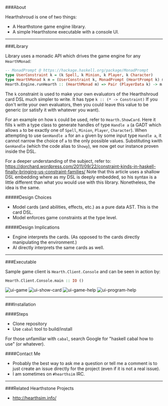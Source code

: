 ###About

Hearthshroud is one of two things:
 * A Hearthstone game engine library.
 * A simple Hearthstone executable with a console UI.

--------------------

###Library

Library uses a monadic API which drives the game engine for any `HearthMonad`:
```haskell
-- MonadPrompt @ https://hackage.haskell.org/package/MonadPrompt
type UserConstraint k = (k Spell, k Minion, k Player, k Character)
type HearthMonad k m = (UserConstraint k, MonadPrompt (HeartPrompt k) m)
Hearth.Engine.runHearth :: (HearthMonad m) => Pair (PlayerData k) -> m GameResult
```

The `k` constraint is used to make your own evaluators of the Hearthshroud card DSL much simpler to write. It has type `k :: (* -> Constraint)` If you don't write your own evaluators, then you could leave this value to be generic (or satisfy it with whatever you want).

For an example on how `k` could be used, refer to `Hearth.ShowCard`. Here it fills `k` with a type class to generate handles of type `Handle a` (a GADT which allows `a` to be exactly one of `Spell`, `Minion`, `Player`, `Character`). When attempting to use `GenHandle a` for an `a` given by some input type `Handle a`, it cannot narrow the choice of `a` to the only possible values. Substituting `k`with `GenHandle` (which the code alias to `Showy`), we now get our instance proven inside the DSL.

For a deeper understanding of the subject, refer to:
https://dorchard.wordpress.com/2011/09/22/constraint-kinds-in-haskell-finally-bringing-us-constraint-families/ Note that this article uses a shallow DSL embedding where as my DSL is deeply embedded, so his syntax is a little different than what you would use with this library. Nonetheless, the idea is the same.

#####Design Choices
 * Model cards (and abilities, effects, etc.) as a pure data AST. This is the card DSL.
 * Model enforces game constraints at the type level.

#####Design Implications 
 * Engine interprets the cards. (As opposed to the cards directly manipulating the environment.)
 * AI directly interprets the same cards as well.

--------------------

###Executable

Sample game client is `Hearth.Client.Console` and can be seen in action by:
```haskell
Hearth.Client.Console.main :: IO ()
```
![ui-game](https://cloud.githubusercontent.com/assets/6971794/9561612/4cbb344c-4e01-11e5-80c2-6c74bd536a9f.png)
![ui-show-card](https://cloud.githubusercontent.com/assets/6971794/9697842/382720c0-5353-11e5-925b-bbf4665854bf.png)
![ui-game-help](https://cloud.githubusercontent.com/assets/6971794/9697844/84ef6a20-5353-11e5-9e3e-21369cd81479.png)
![ui-program-help](https://cloud.githubusercontent.com/assets/6971794/9697852/df37c482-5353-11e5-862a-4b349f239c11.png)

--------------------

###Installation

####Steps
 * Clone repository
 * Use `cabal` tool to build/install

For those unfamiliar with `cabal`, search Google for "haskell cabal how to use" (or whatever).

####Contact Me
 * Probably the best way to ask me a question or tell me a comment is to just create an issue directly for the project (even if it is not a real issue).
 * I am sometimes on `#hearthsim` IRC.

--------------------

###Related Hearthstone Projects

 * http://hearthsim.info/
